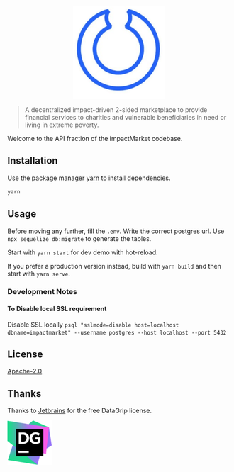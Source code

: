 <div align="center">
    <img style="max-height: 408px" src="logo.png">
</div>

> A decentralized impact-driven 2-sided marketplace to provide financial services to charities and vulnerable beneficiaries in need or living in extreme poverty.

Welcome to the API fraction of the impactMarket codebase.

## Installation

Use the package manager [yarn](https://yarnpkg.com/) to install dependencies.

```bash
yarn
```

## Usage

Before moving any further, fill the `.env`. Write the correct postgres url. Use `npx sequelize db:migrate` to generate the tables.

Start with `yarn start` for dev demo with hot-reload.

If you prefer a production version instead, build with `yarn build` and then start with `yarn serve`.

### Development Notes

#### To Disable local SSL requirement

Disable SSL locally
`psql "sslmode=disable host=localhost dbname=impactmarket" --username postgres --host localhost --port 5432`

## License

[Apache-2.0](LICENSE)

## Thanks

Thanks to [Jetbrains](https://www.jetbrains.com/?from=impactMarket) for the free DataGrip license.
<div align="left">
    <img style="max-height: 100px" src="icon-datagrip.png">
</div>
